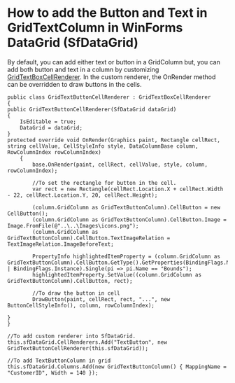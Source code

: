 # How to add the Button and Text in GridTextColumn in WinForms DataGrid (SfDataGrid)

By default, you can add either text or button in a GridColumn but, you can add both button and text in a column by customizing [GridTextBoxCellRenderer](https://help.syncfusion.com/cr/Syncfusion.WinForms.DataGrid.Renderers.GridTextBoxCellRenderer.html?_gl=1*1cyquje*_ga*NzY2NDkwMTMwLjE2NTA1MzA5NTc.*_ga_WC4JKKPHH0*MTY2OTcyMzQ0My4zMjIuMS4xNjY5NzI2MzE3LjAuMC4w&_ga=2.93241946.696256746.1669612014-766490130.1650530957). In the custom renderer, the OnRender method can be overridden to draw buttons in the cells.

```
public class GridTextButtonCellRenderer : GridTextBoxCellRenderer
{
public GridTextButtonCellRenderer(SfDataGrid dataGrid)
{
    IsEditable = true;
    DataGrid = dataGrid;
}
protected override void OnRender(Graphics paint, Rectangle cellRect, string cellValue, CellStyleInfo style, DataColumnBase column, RowColumnIndex rowColumnIndex)
    {
        base.OnRender(paint, cellRect, cellValue, style, column, rowColumnIndex);
 
        //To set the rectangle for button in the cell.
        var rect = new Rectangle(cellRect.Location.X + cellRect.Width - 22, cellRect.Location.Y, 20, cellRect.Height);
 
        (column.GridColumn as GridTextButtonColumn).CellButton = new CellButton();
        (column.GridColumn as GridTextButtonColumn).CellButton.Image = Image.FromFile(@"..\..\Images\icons.png");
        (column.GridColumn as GridTextButtonColumn).CellButton.TextImageRelation = TextImageRelation.ImageBeforeText;
 
        PropertyInfo highlightedItemProperty = (column.GridColumn as GridTextButtonColumn).CellButton.GetType().GetProperties(BindingFlags.NonPublic | BindingFlags.Instance).Single(pi => pi.Name == "Bounds");
        highlightedItemProperty.SetValue((column.GridColumn as GridTextButtonColumn).CellButton, rect);
 
        //To draw the button in cell
        DrawButton(paint, cellRect, rect, "...", new ButtonCellStyleInfo(), column, rowColumnIndex);
 
}
}
```

```
//To add custom renderer into SfDataGrid.
this.sfDataGrid.CellRenderers.Add("TextButton", new GridTextButtonCellRenderer(this.sfDataGrid));
 
//To add TextButtonColumn in grid
this.sfDataGrid.Columns.Add(new GridTextButtonColumn() { MappingName = "CustomerID", Width = 140 });
```